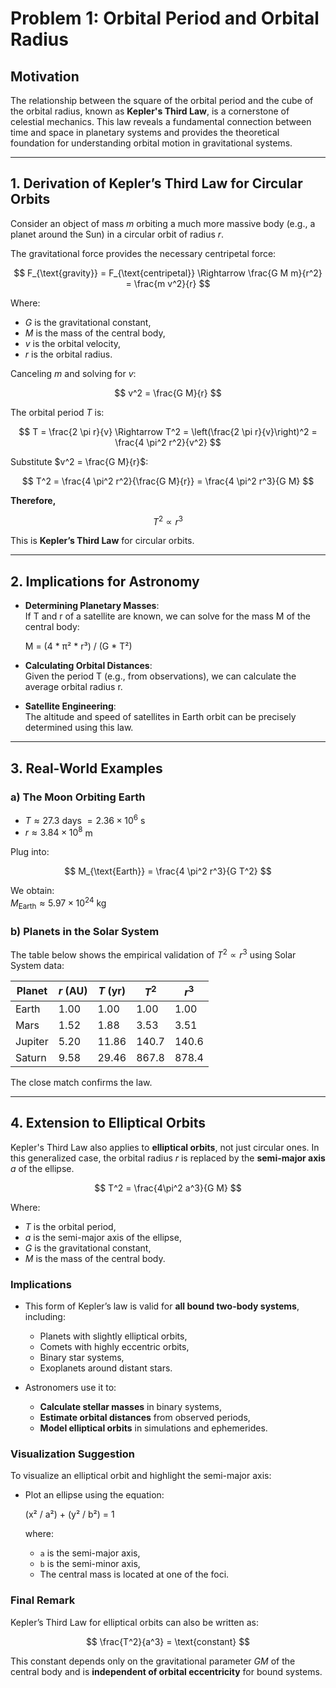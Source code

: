 # Problem 1: Orbital Period and Orbital Radius

## Motivation

The relationship between the square of the orbital period and the cube of the orbital radius, known as **Kepler's Third Law**, is a cornerstone of celestial mechanics. This law reveals a fundamental connection between time and space in planetary systems and provides the theoretical foundation for understanding orbital motion in gravitational systems.

---

## 1. Derivation of Kepler’s Third Law for Circular Orbits

Consider an object of mass $m$ orbiting a much more massive body (e.g., a planet around the Sun) in a circular orbit of radius $r$.

The gravitational force provides the necessary centripetal force:

$$
F_{\text{gravity}} = F_{\text{centripetal}} \Rightarrow \frac{G M m}{r^2} = \frac{m v^2}{r}
$$

Where:

- $G$ is the gravitational constant,  
- $M$ is the mass of the central body,  
- $v$ is the orbital velocity,  
- $r$ is the orbital radius.

Canceling $m$ and solving for $v$:

$$
v^2 = \frac{G M}{r}
$$

The orbital period $T$ is:

$$
T = \frac{2 \pi r}{v} \Rightarrow T^2 = \left(\frac{2 \pi r}{v}\right)^2 = \frac{4 \pi^2 r^2}{v^2}
$$

Substitute $v^2 = \frac{G M}{r}$:

$$
T^2 = \frac{4 \pi^2 r^2}{\frac{G M}{r}} = \frac{4 \pi^2 r^3}{G M}
$$

**Therefore,**

$$
T^2 \propto r^3
$$

This is **Kepler’s Third Law** for circular orbits.

---

## 2. Implications for Astronomy

- **Determining Planetary Masses**:  
  If T and r of a satellite are known, we can solve for the mass M of the central body:

  M = (4 * π² * r³) / (G * T²)

- **Calculating Orbital Distances**:  
  Given the period T (e.g., from observations), we can calculate the average orbital radius r.

- **Satellite Engineering**:  
  The altitude and speed of satellites in Earth orbit can be precisely determined using this law.

---

## 3. Real-World Examples

### a) The Moon Orbiting Earth

- $T \approx 27.3$ days $= 2.36 \times 10^6$ s  
- $r \approx 3.84 \times 10^8$ m

Plug into:

$$
M_{\text{Earth}} = \frac{4 \pi^2 r^3}{G T^2}
$$

We obtain:  
$M_{\text{Earth}} \approx 5.97 \times 10^{24}$ kg

### b) Planets in the Solar System

The table below shows the empirical validation of $T^2 \propto r^3$ using Solar System data:

| Planet  | $r$ (AU) | $T$ (yr) | $T^2$  | $r^3$  |
|---------|----------|----------|--------|--------|
| Earth   | 1.00     | 1.00     | 1.00   | 1.00   |
| Mars    | 1.52     | 1.88     | 3.53   | 3.51   |
| Jupiter | 5.20     | 11.86    | 140.7  | 140.6  |
| Saturn  | 9.58     | 29.46    | 867.8  | 878.4  |

The close match confirms the law.

---

## 4. Extension to Elliptical Orbits

Kepler's Third Law also applies to **elliptical orbits**, not just circular ones. In this generalized case, the orbital radius $r$ is replaced by the **semi-major axis** $a$ of the ellipse.

$$
T^2 = \frac{4\pi^2 a^3}{G M}
$$

Where:

- $T$ is the orbital period,
- $a$ is the semi-major axis of the ellipse,
- $G$ is the gravitational constant,
- $M$ is the mass of the central body.

### Implications

- This form of Kepler’s law is valid for **all bound two-body systems**, including:
  - Planets with slightly elliptical orbits,
  - Comets with highly eccentric orbits,
  - Binary star systems,
  - Exoplanets around distant stars.

- Astronomers use it to:
  - **Calculate stellar masses** in binary systems,
  - **Estimate orbital distances** from observed periods,
  - **Model elliptical orbits** in simulations and ephemerides.

### Visualization Suggestion

To visualize an elliptical orbit and highlight the semi-major axis:

- Plot an ellipse using the equation:

  (x² / a²) + (y² / b²) = 1

  where:
  - `a` is the semi-major axis,
  - `b` is the semi-minor axis,
  - The central mass is located at one of the foci.


### Final Remark

Kepler’s Third Law for elliptical orbits can also be written as:

$$
\frac{T^2}{a^3} = \text{constant}
$$

This constant depends only on the gravitational parameter $GM$ of the central body and is **independent of orbital eccentricity** for bound systems.

